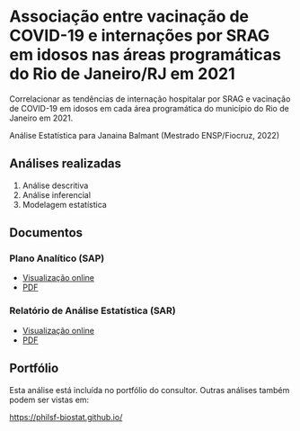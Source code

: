 # Associação entre vacinação de COVID-19 e internações por SRAG em idosos nas áreas programáticas do Rio de Janeiro/RJ em 2021

Correlacionar as tendências de internação hospitalar por SRAG e vacinação de COVID-19 em idosos em cada área programática do município do Rio de Janeiro em 2021.

Análise Estatística para Janaina Balmant (Mestrado ENSP/Fiocruz, 2022)

## Análises realizadas

1. Análise descritiva
1. Análise inferencial
1. Modelagem estatística

## Documentos

### Plano Analítico (SAP)

- [Visualização online][sapviz-v02]
- [PDF][sappdf-v02]

<!-- - [Visualização online][sapviz-v01] -->
<!-- - [PDF][sappdf-v01] -->

### Relatório de Análise Estatística (SAR)

- [Visualização online][reportviz-v02]
- [PDF][pdf-v02]

<!-- - [Visualização online][reportviz-v01] -->
<!-- - [PDF][pdf-v01] -->

<!-- ## Análises associadas -->

<!-- Esta análise é parte de um projeto maior e é suportada por outras análises, disponíveis abaixo. -->

<!-- **[assoc_title]** -->

<!-- <[assoc_link]> -->

## Portfólio

Esta análise está incluída no portfólio do consultor.
Outras análises também podem ser vistas em:

<https://philsf-biostat.github.io/>

<!-- --- -->

[sapviz-v01]: report/SAP-2022-016-JB-v01.md
[sapviz-v02]: report/SAP-2022-016-JB-v02.md
[sappdf-v01]: https://docs.google.com/viewer?url=https://github.com/philsf-biostat/SAR-2022-016-JB/raw/main/report/SAP-2022-016-JB-v01.pdf
[sappdf-v02]: https://docs.google.com/viewer?url=https://github.com/philsf-biostat/SAR-2022-016-JB/raw/main/report/SAP-2022-016-JB-v02.pdf

[reportviz-v01]: report/SAR-2022-016-JB-v01.md
[reportviz-v02]: report/SAR-2022-016-JB-v02.md
[pdf-v01]: https://docs.google.com/viewer?url=https://github.com/philsf-biostat/SAR-2022-016-JB/raw/main/report/SAR-2022-016-JB-v01.pdf
[pdf-v02]: https://docs.google.com/viewer?url=https://github.com/philsf-biostat/SAR-2022-016-JB/raw/main/report/SAR-2022-016-JB-v02.pdf
[docx-v01]: https://docs.google.com/viewer?url=https://github.com/philsf-biostat/SAR-2022-016-JB/raw/main/report/SAR-2022-016-JB-v01.docx
[docx-v02]: https://docs.google.com/viewer?url=https://github.com/philsf-biostat/SAR-2022-016-JB/raw/main/report/SAR-2022-016-JB-v02.docx
